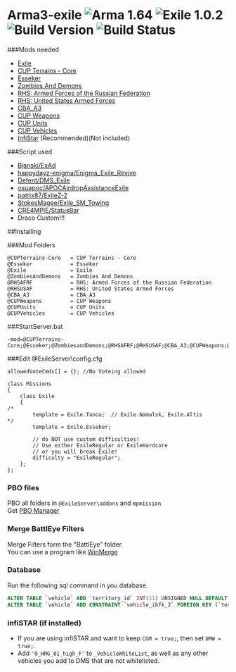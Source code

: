 # Arma3-exile ![Arma 1.64](https://img.shields.io/badge/Arma-1.64-blue.svg?style=plastic) ![Exile 1.0.2](https://img.shields.io/badge/Exile-1.0.2-C72651.svg?style=plastic) ![Build Version](https://img.shields.io/badge/Build_Version-3.0.2b-lightgrey.svg?style=plastic) ![Build Status](https://img.shields.io/badge/Build-Development-orange.svg?style=plastic)

###Mods needed

* [Exile](http://www.exilemod.com/)
* [CUP Terrains - Core](http://steamcommunity.com/sharedfiles/filedetails/?id=583496184)
* [Esseker](http://steamcommunity.com/sharedfiles/filedetails/?id=498101407)
* [Zombies And Demons](http://steamcommunity.com/sharedfiles/filedetails/?id=501966277)
* [RHS: Armed Forces of the Russian Federation](http://www.rhsmods.org/mod/1)
* [RHS: United States Armed Forces](http://www.rhsmods.org/mod/2)
* [CBA_A3](http://steamcommunity.com/workshop/filedetails/?id=450814997)
* [CUP Weapons](http://steamcommunity.com/sharedfiles/filedetails/?id=497660133)
* [CUP Units](http://steamcommunity.com/sharedfiles/filedetails/?id=497661914)
* [CUP Vehicles](http://steamcommunity.com/sharedfiles/filedetails/?id=541888371)
* [InfiStar](http://infistar.de) (Recommended)(Not included)

###Script used

* [Bjanski/ExAd](https://github.com/Bjanski/ExAd)
* [happydayz-enigma/Enigma_Exile_Revive](https://github.com/happydayz-enigma/Enigma_Exile_Revive)
* [Defent/DMS_Exile](https://github.com/Defent/DMS_Exile)
* [osuapoc/APOCAirdropAssistanceExile](https://github.com/osuapoc/APOCAirdropAssistanceExile)
* [patrix87/ExileZ-2](https://github.com/patrix87/ExileZ-2)
* [StokesMagee/Exile_SM_Towing](https://github.com/StokesMagee/Exile_SM_Towing)
* [CRE4MPIE/StatusBar](https://github.com/CRE4MPIE/StatusBar)
* Draco Custom!!!

##Installing

###Mod Folders
```
@CUPTerrains-Core	= CUP Terrains - Core
@Esseker			= Esseker
@Exile				= Exile
@ZombiesAndDemons	= Zombies And Demons
@RHSAFRF			= RHS: Armed Forces of the Russian Federation
@RHSUSAF			= RHS: United States Armed Forces
@CBA_A3				= CBA_A3
@CUPWeapons			= CUP Weapons
@CUPUnits			= CUP Units
@CUPVehicles		= CUP Vehicles
```

###StartServer.bat
```
-mod=@CUPTerrains-Core;@Esseker;@ZombiesandDemons;@RHSAFRF;@RHSUSAF;@CBA_A3;@CUPWeapons;@CUPUnits;@CUPVehicles;@exile;Kart;Mark;Heli;
```

###Edit @ExileServer\config.cfg
```
allowedVoteCmds[] = {}; //No Voteing allowed

class Missions
{
	class Exile
	{
/*
		template = Exile.Tanoa;  // Exile.Namalsk, Exile.Altis
*/
		template = Exile.Esseker;
		
		// do NOT use custom difficulties!
		// Use either ExileRegular or ExileHardcore
		// or you will break Exile!
		difficulty = "ExileRegular";
	}; 
};
```

### PBO  files
PBO all folders in ```@ExileServer\addons``` and ```mpmission```  
Get [PBO Manager](http://www.armaholic.com/page.php?id=16369)

### Merge BattlEye Filters
Merge Filters form the "BattlEye" folder.  
You can use a program like [WinMerge](http://winmerge.org/)

### Database
Run the following sql command in you database. 
```sql
ALTER TABLE `vehicle` ADD `territory_id` INT(11) UNSIGNED NULL DEFAULT NULL;
ALTER TABLE `vehicle` ADD CONSTRAINT `vehicle_ibfk_2` FOREIGN KEY (`territory_id`) REFERENCES `territory`(`id`) ON DELETE CASCADE ON UPDATE RESTRICT;
```

### infiSTAR (if installed)
* If you are using infiSTAR and want to keep ```CGM = true;```, then set ```UMW = true;```.
* Add ```'O_HMG_01_high_F'``` to ```_VehicleWhiteList```, as well as any other vehicles you add to DMS that are not whitelisted.

